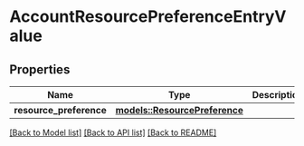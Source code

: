 # AccountResourcePreferenceEntryValue

## Properties

Name | Type | Description | Notes
------------ | ------------- | ------------- | -------------
**resource_preference** | [**models::ResourcePreference**](ResourcePreference.md) |  | 

[[Back to Model list]](../README.md#documentation-for-models) [[Back to API list]](../README.md#documentation-for-api-endpoints) [[Back to README]](../README.md)



